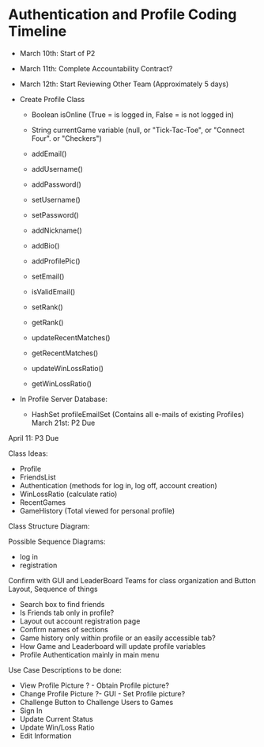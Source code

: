 # Authentication and Profile Coding Timeline

- March 10th: Start of P2
- March 11th: Complete Accountability Contract?
- March 12th: Start Reviewing Other Team (Approximately 5 days)
- Create Profile Class
    - Boolean isOnline (True = is logged in, False = is not logged in)
    - String currentGame variable (null, or "Tick-Tac-Toe", or "Connect Four". or "Checkers")
    - addEmail()
    - addUsername()
    - addPassword()
    - setUsername()
    - setPassword()
    - addNickname()
    - addBio()
    - addProfilePic()

    - setEmail()
    - isValidEmail()

    - setRank()
    - getRank()
  
    - updateRecentMatches()
    - getRecentMatches()
    
    - updateWinLossRatio()
    - getWinLossRatio()


- In Profile Server Database:
    - HashSet profileEmailSet (Contains all e-mails of existing Profiles)
March 21st: P2 Due

April 11: P3 Due





Class Ideas:
- Profile
- FriendsList
- Authentication (methods for log in, log off, account creation)
- WinLossRatio (calculate ratio)
- RecentGames
- GameHistory (Total viewed for personal profile)


Class Structure Diagram:


Possible Sequence Diagrams:
- log in
- registration

Confirm with GUI and LeaderBoard Teams for class organization and Button Layout, Sequence of things
- Search box to find friends
- Is Friends tab only in profile?
- Layout out account registration page
- Confirm names of sections
- Game history only within profile or an easily accessible tab?
- How Game and Leaderboard will update profile variables
- Profile Authentication mainly in main menu


Use Case Descriptions to be done:
- View Profile Picture ? - Obtain Profile picture?
- Change Profile Picture ?- GUI - Set Profile picture?
- Challenge Button to Challenge Users to Games
- Sign In
- Update Current Status
- Update Win/Loss Ratio
- Edit Information

